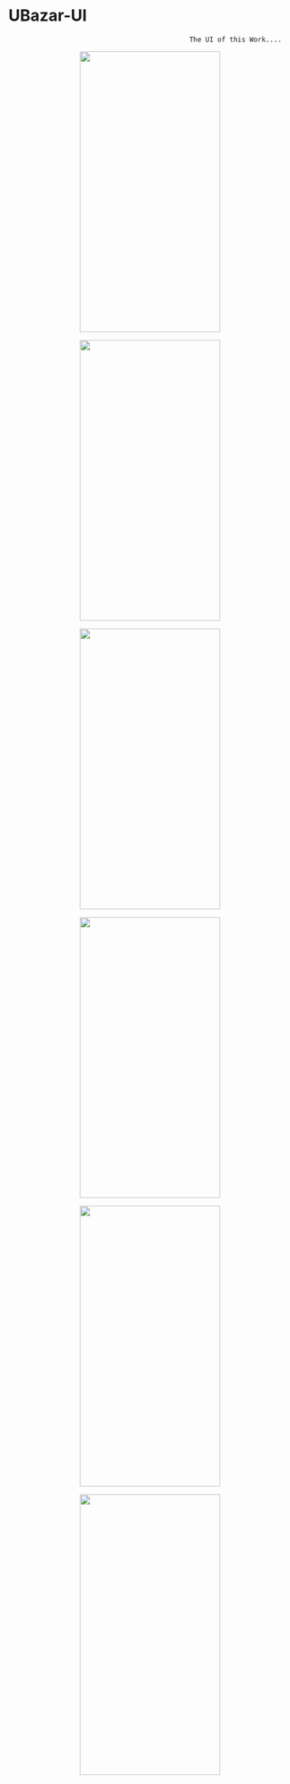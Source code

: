 # UBazar-UI

                                                 The UI of this Work....



<p align ="center">
<img src="https://user-images.githubusercontent.com/58738805/233200528-979901f2-939e-4c68-b073-3fde58bc9aa2.png" width="250" height="500">
</p>



<p align ="center">
<img src="https://user-images.githubusercontent.com/58738805/233202192-7dd0a537-5bc0-4623-afde-aff3db0d9b1e.png" width="250" height="500">
</p>



<p align ="center">
<img src="https://user-images.githubusercontent.com/58738805/233202548-8787a2b2-0e89-43c1-9cda-055280b2138b.png" width="250" height="500">
</p>



<p align ="center">
<img src="https://user-images.githubusercontent.com/58738805/233202584-71cd70f3-f2e0-41bf-b19e-a45e87eadecf.png" width="250" height="500">
</p>




<p align ="center">
<img src="https://user-images.githubusercontent.com/58738805/233202819-426b24ad-40ad-4fc9-858a-a2eea577474a.png" width="250" height="500">
</p>




<p align ="center">
<img src="https://user-images.githubusercontent.com/58738805/233202838-0f4624ad-0bec-4d93-aff9-ce8df9a798a8.png" width="250" height="500">
</p>



